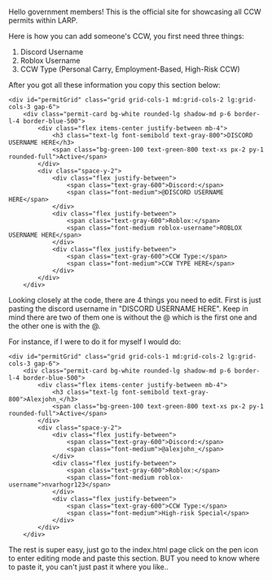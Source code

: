 Hello government members!
This is the official site for showcasing all CCW permits within LARP.

Here is how you can add someone's CCW, you first need three things:
1. Discord Username
2. Roblox Username
3. CCW Type (Personal Carry, Employment-Based, High-Risk CCW)

After you got all these information you copy this section below:

<!--Copy and paste this section-->
    <div id="permitGrid" class="grid grid-cols-1 md:grid-cols-2 lg:grid-cols-3 gap-6">
        <div class="permit-card bg-white rounded-lg shadow-md p-6 border-l-4 border-blue-500">
            <div class="flex items-center justify-between mb-4">
                <h3 class="text-lg font-semibold text-gray-800">DISCORD USERNAME HERE</h3>
                <span class="bg-green-100 text-green-800 text-xs px-2 py-1 rounded-full">Active</span>
            </div>
            <div class="space-y-2">
                <div class="flex justify-between">
                    <span class="text-gray-600">Discord:</span>
                    <span class="font-medium">@DISCORD USERNAME HERE</span>
                </div>
                <div class="flex justify-between">
                    <span class="text-gray-600">Roblox:</span>
                    <span class="font-medium roblox-username">ROBLOX USERNAME HERE</span>
                </div>
                <div class="flex justify-between">
                    <span class="text-gray-600">CCW Type:</span>
                    <span class="font-medium">CCW TYPE HERE</span>
                </div>
            </div>
        </div>
<!--Copy and paste this section-->

Looking closely at the code, there are 4 things you need to edit. First is just pasting the discord username in "DISCORD USERNAME HERE".
Keep in mind there are two of them one is without the @ which is the first one and the other one is with the @.

For instance, if I were to do it for myself I would do:

<!----------------------------------------------------------------------->
    <div id="permitGrid" class="grid grid-cols-1 md:grid-cols-2 lg:grid-cols-3 gap-6">
        <div class="permit-card bg-white rounded-lg shadow-md p-6 border-l-4 border-blue-500">
            <div class="flex items-center justify-between mb-4">
                <h3 class="text-lg font-semibold text-gray-800">Alexjohn_</h3>
                <span class="bg-green-100 text-green-800 text-xs px-2 py-1 rounded-full">Active</span>
            </div>
            <div class="space-y-2">
                <div class="flex justify-between">
                    <span class="text-gray-600">Discord:</span>
                    <span class="font-medium">@alexjohn_</span>
                </div>
                <div class="flex justify-between">
                    <span class="text-gray-600">Roblox:</span>
                    <span class="font-medium roblox-username">nvarhogr123</span>
                </div>
                <div class="flex justify-between">
                    <span class="text-gray-600">CCW Type:</span>
                    <span class="font-medium">High-risk Special</span>
                </div>
            </div>
        </div>
  <!----------------------------------------------------------------------->

  The rest is super easy, just go to the index.html page click on the pen icon to enter editing mode and paste this section. BUT you need to know where to paste it, you can't just past it where you like..

  
